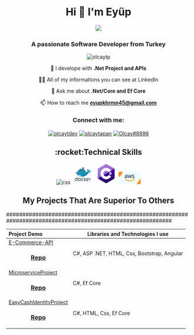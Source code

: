 <h1 align="center">Hi 👋 I'm Eyüp</h1>
<div id="header" align="center">
  <img src="https://media.giphy.com/media/u2pmTWUi0MXjyrMaVj/giphy.gif" width="100"/>
</div>
<h3 align="center">A passionate Software Developer from Turkey</h3>

<p align="center"> <img src="https://komarev.com/ghpvc/?username=olcaytp&label=Profile%20views&color=0e75b6&style=flat" alt="olcaytp" /> </p>

<div align="center">

 🌱 I  develope with **.Net Project and APIs**

 👨‍💻 All of my informations you can see at Linkedln

 💬 Ask me about **.Net/Core and Ef Core**

 📫 How to reach me **eyupkhrmn45@gmail.com**
  </div>

<h3 align="center">Connect with me:</h3>
<p align="center">
<a href="https://twitter.com/eypkhrmn45" target="blank"><img align="center" src="https://raw.githubusercontent.com/rahuldkjain/github-profile-readme-generator/master/src/images/icons/Social/twitter.svg" alt="olcaytdev" height="30" width="40" /></a>
<a href="https://www.linkedin.com/in/eyupkhrmn/" target="blank"><img align="center" src="https://raw.githubusercontent.com/rahuldkjain/github-profile-readme-generator/master/src/images/icons/Social/linked-in-alt.svg" alt="olcaytapan" height="30" width="40" /></a>
<a href="https://discord.gg/Eyüp Kahraman#1074" target="blank"><img align="center" src="https://raw.githubusercontent.com/rahuldkjain/github-profile-readme-generator/master/src/images/icons/Social/discord.svg" alt="Olcay#8896" height="30" width="40" /></a>
</p> 

<h2 align="center">:rocket:Technical Skills</h2>
<div align="center">
    <img src="https://user-images.githubusercontent.com/25181517/192109061-e138ca71-337c-4019-8d42-4792fdaa7128.png" width="60" alt="css" />
    <img src="https://github.com/prowebdev119/prowebdev119/blob/main/git%20profile%20icons/docker_aladdinGene.png" width="60" alt="css" />
    <img src="https://github.com/prowebdev119/prowebdev119/blob/main/git%20profile%20icons/csharp_aladdinGene.png" width="60" alt="css" />
    <img src="https://github.com/prowebdev119/prowebdev119/blob/main/git%20profile%20icons/aws_aladdinGene.gif" width="60" alt="css" />
  </div>
<h2 align="center">My Projects That Are Superior To Others</h2>


###########################################################################################################


  Project Demo       |Libraries and Technologies I use  
:-------------------------|-------------------------|
[E-Commerce-API](https://github.com/EyupKhrmn/ETicaretAPIProject)<h3 align="center">[Repo](https://github.com/Olcaytp/TourApp)</h3> | C#, ASP .NET, HTML, Css, Bootstrap, Angular |
[MicroserviceProject](https://github.com/EyupKhrmn/MicroserviceProject)<h3 align="center">[Repo](https://github.com/Olcaytp/kanban-notebook)</h3> | C#, Ef Core |  
[EasyCashIdentityProject](https://github.com/EyupKhrmn/EasyCashIdentityProject)<h3 align="center">[Repo](https://github.com/Olcaytp/AYS-angular-apartment-management-system-thesis-project)</h3> | C#, HTML, Css, Ef Core


